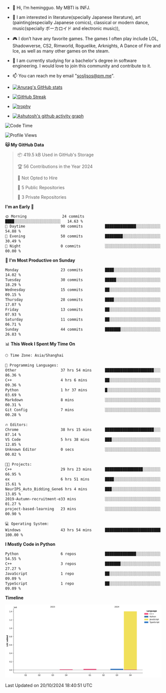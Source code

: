 - 👋 Hi, I’m hemingguo. My MBTI is INFJ.
- 🎨 I am interested in literature(specially Japanese literature), art (painting(especially Japanese comics), classical or modern dance, music(specially ボーカロイド and electronic music)),
- 🎮 I don’t have any favorite games. The games I often play include LOL, Shadowverse, CS2, Rimworld, Roguelike, Arknights, A Dance of Fire and Ice, as well as many other games on the steam.
- 🌱 I am currently studying for a bachelor's degree in software engineering. I would love to join this community and contribute to it.

- 📫 You can reach me by email "sosljsos@pm.me".


- [![Anurag's GitHub stats](https://github-readme-stats.vercel.app/api?username=hemingguo&show_icons=true&count_private=true&theme=aura&hide_border=true&icon_color=FF4500&text_color=76EE00)](https://github.com/anuraghazra/github-readme-stats)
  
- [![GitHub Streak](https://github-readme-streak-stats.herokuapp.com/?user=hemingguo&hide_border=true&theme=tokyonight)](https://git.io/streak-stats)
  
- [![trophy](https://github-profile-trophy.vercel.app/?username=hemingguo&theme=dracula)](https://github.com/ryo-ma/github-profile-trophy)
- [![Ashutosh's github activity graph](https://github-readme-activity-graph.vercel.app/graph?username=hemingguo&theme=tokyo-night&hide_border=true)](https://github.com/ashutosh00710/github-readme-activity-graph)
<!--START_SECTION:waka-->
![Code Time](http://img.shields.io/badge/Code%20Time-1%2C436%20hrs%2031%20mins-blue)

![Profile Views](http://img.shields.io/badge/Profile%20Views-0-blue)

**🐱 My GitHub Data** 

> 📦 419.5 kB Used in GitHub's Storage 
 > 
> 🏆 56 Contributions in the Year 2024
 > 
> 🚫 Not Opted to Hire
 > 
> 📜 5 Public Repositories 
 > 
> 🔑 3 Private Repositories 
 > 
**I'm an Early 🐤** 

```text
🌞 Morning                24 commits          ████░░░░░░░░░░░░░░░░░░░░░   14.63 % 
🌆 Daytime                90 commits          ██████████████░░░░░░░░░░░   54.88 % 
🌃 Evening                50 commits          ████████░░░░░░░░░░░░░░░░░   30.49 % 
🌙 Night                  0 commits           ░░░░░░░░░░░░░░░░░░░░░░░░░   00.00 % 
```
📅 **I'm Most Productive on Sunday** 

```text
Monday                   23 commits          ████░░░░░░░░░░░░░░░░░░░░░   14.02 % 
Tuesday                  30 commits          █████░░░░░░░░░░░░░░░░░░░░   18.29 % 
Wednesday                15 commits          ██░░░░░░░░░░░░░░░░░░░░░░░   09.15 % 
Thursday                 28 commits          ████░░░░░░░░░░░░░░░░░░░░░   17.07 % 
Friday                   13 commits          ██░░░░░░░░░░░░░░░░░░░░░░░   07.93 % 
Saturday                 11 commits          ██░░░░░░░░░░░░░░░░░░░░░░░   06.71 % 
Sunday                   44 commits          ███████░░░░░░░░░░░░░░░░░░   26.83 % 
```


📊 **This Week I Spent My Time On** 

```text
🕑︎ Time Zone: Asia/Shanghai

💬 Programming Languages: 
Other                    37 hrs 54 mins      ██████████████████████░░░   86.36 % 
C++                      4 hrs 6 mins        ██░░░░░░░░░░░░░░░░░░░░░░░   09.36 % 
Python                   1 hr 37 mins        █░░░░░░░░░░░░░░░░░░░░░░░░   03.69 % 
Markdown                 8 mins              ░░░░░░░░░░░░░░░░░░░░░░░░░   00.31 % 
Git Config               7 mins              ░░░░░░░░░░░░░░░░░░░░░░░░░   00.28 % 

🔥 Editors: 
Chrome                   38 hrs 15 mins      ██████████████████████░░░   87.14 % 
VS Code                  5 hrs 38 mins       ███░░░░░░░░░░░░░░░░░░░░░░   12.85 % 
Unknown Editor           0 secs              ░░░░░░░░░░░░░░░░░░░░░░░░░   00.02 % 

🐱‍💻 Projects: 
C++                      29 hrs 23 mins      █████████████████░░░░░░░░   66.95 % 
ex                       6 hrs 51 mins       ████░░░░░░░░░░░░░░░░░░░░░   15.61 % 
NeurIPS_Auto_Bidding_Gene6 hrs 4 mins        ███░░░░░░░░░░░░░░░░░░░░░░   13.85 % 
2019-Autumn-recruitment-e33 mins             ░░░░░░░░░░░░░░░░░░░░░░░░░   01.27 % 
project-based-learning   23 mins             ░░░░░░░░░░░░░░░░░░░░░░░░░   00.90 % 

💻 Operating System: 
Windows                  43 hrs 54 mins      █████████████████████████   100.00 % 
```

**I Mostly Code in Python** 

```text
Python                   6 repos             ██████████████░░░░░░░░░░░   54.55 % 
C++                      3 repos             ███████░░░░░░░░░░░░░░░░░░   27.27 % 
JavaScript               1 repo              ██░░░░░░░░░░░░░░░░░░░░░░░   09.09 % 
TypeScript               1 repo              ██░░░░░░░░░░░░░░░░░░░░░░░   09.09 % 
```



**Timeline**

![Lines of Code chart](https://raw.githubusercontent.com/hemingguo/hemingguo/main/assets/bar_graph.png)


 Last Updated on 20/10/2024 18:40:51 UTC
<!--END_SECTION:waka-->
<!---
hemingguo/hemingguo is a ✨ special ✨ repository because its `README.md` (this file) appears on your GitHub profile.
You can click the Preview link to take a look at your changes.
--->
